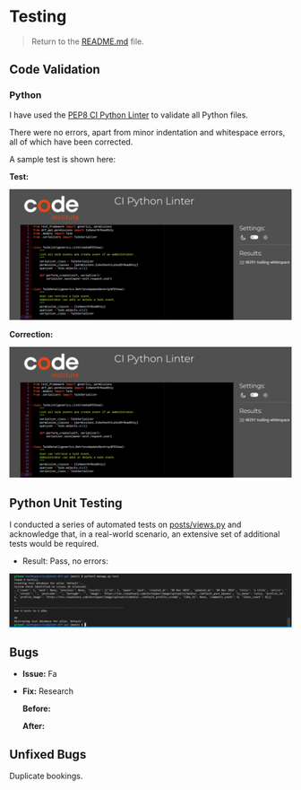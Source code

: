 # Testing
 
> Return to the [README.md](README.md) file.
 
## Code Validation

### Python
 
I have used the [PEP8 CI Python Linter](https://pep8ci.herokuapp.com) to validate all Python files.

There were no errors, apart from minor indentation and whitespace errors, all of which have been corrected. 

A sample test is shown here:

**Test:**

![screenshot](documentation/python-lint1.png)


**Correction:**

![screenshot](documentation/python-lint1.png)



## Python Unit Testing

I conducted a series of automated tests on [posts/views.py](https://adamalive-sculpturedrfa-aw4zyb1un53.ws.codeinstitute-ide.net/) and acknowledge that, in a real-world scenario, an extensive set of additional tests would be required.

- Result: Pass, no errors:

![screenshot](documentation/post-test.png)


 ## Bugs
 
 - **Issue:** Fa
  
 - **Fix:** Research 

    **Before:**

    **After:**

## Unfixed Bugs

Duplicate bookings.

